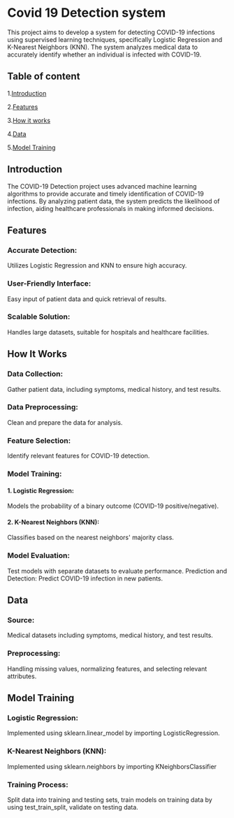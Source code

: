
# Covid 19 Detection system
This project aims to develop a system for detecting COVID-19 infections using supervised learning techniques, specifically Logistic Regression and K-Nearest Neighbors (KNN). The system analyzes medical data to accurately identify whether an individual is infected with COVID-19.


## Table of content

1.[Introduction]()

2.[Features]()

3.[How it works]()

4.[Data]()

5.[Model Training]()







## Introduction

The COVID-19 Detection project uses advanced machine learning algorithms to provide accurate and timely identification of COVID-19 infections. By analyzing patient data, the system predicts the likelihood of infection, aiding healthcare professionals in making informed decisions.



## Features
### Accurate Detection: 
Utilizes Logistic Regression and KNN to ensure high accuracy.
### User-Friendly Interface: 
Easy input of patient data and quick retrieval of results.
### Scalable Solution: 
Handles large datasets, suitable for hospitals and healthcare facilities.

## How It Works
### Data Collection: 
Gather patient data, including symptoms, medical history, and test results.

### Data Preprocessing: 
Clean and prepare the data for analysis.

### Feature Selection: 
Identify relevant features for COVID-19 detection.

### Model Training:
#### 1. Logistic Regression: 
Models the probability of a binary outcome (COVID-19 positive/negative).
#### 2. K-Nearest Neighbors (KNN): 
Classifies based on the nearest neighbors' majority class.

### Model Evaluation: 
Test models with separate datasets to evaluate performance.
Prediction and Detection: Predict COVID-19 infection in new patients.

## Data
### Source: 
Medical datasets including symptoms, medical history, and test results.

### Preprocessing: 
Handling missing values, normalizing features, and selecting relevant attributes.
## Model Training
### Logistic Regression: 
Implemented using sklearn.linear_model by importing LogisticRegression.
### K-Nearest Neighbors (KNN): 
Implemented using sklearn.neighbors by importing KNeighborsClassifier
### Training Process: 
Split data into training and testing sets, train models on training data by using test_train_split, validate on testing data.